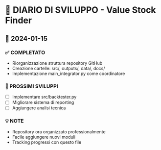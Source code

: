 # 🚀 DIARIO DI SVILUPPO - Value Stock Finder

## 📅 2024-01-15
### ✅ COMPLETATO
- Riorganizzazione struttura repository GitHub
- Creazione cartelle: src/, outputs/, data/, docs/
- Implementazione main_integrator.py come coordinatore

### 🔧 PROSSIMI SVILUPPI
- [ ] Implementare src/backtester.py
- [ ] Migliorare sistema di reporting
- [ ] Aggiungere analisi tecnica

### 💡 NOTE
- Repository ora organizzato professionalmente
- Facile aggiungere nuovi moduli
- Tracking progressi con questo file
